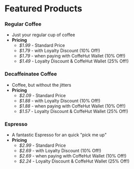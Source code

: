 # Featured Products

### Regular Coffee
  * Just your regular cup of coffee
  * **Pricing**
    * _$1.99_ - Standard Price
    * _$1.79_ - with Loyalty Discount (10% Off!)
    * _$1.79_ - when paying with CoffeHut Wallet (10% Off!)
    * _$1.49_ - Loyalty Discount & CoffeHut Wallet (25% Off!)


### Decaffeinatee Coffee
  * Coffee, but without the jitters
  * **Pricing**
    * _$2.09_ - Standard Price
    * _$1.88_ - with Loyalty Discount (10% Off!)
    * _$1.88_ - when paying with CoffeHut Wallet (10% Off!)
    * _$1.57_ - Loyalty Discount & CoffeHut Wallet (25% Off!)


### Espresso
  * A fantastic Espresso for an quick "pick me up"
  * **Pricing**
    * _$2.99_ - Standard Price
    * _$2.69_ - with Loyalty Discount (10% Off!)
    * _$2.69_ - when paying with CoffeHut Wallet (10% Off!)
    * _$2.24_ - Loyalty Discount & CoffeHut Wallet (25% Off!)
